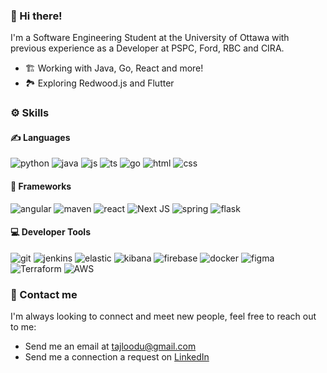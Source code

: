 ### :wave: Hi there!

I'm a Software Engineering Student at the University of Ottawa with previous experience as a Developer at PSPC, Ford, RBC and CIRA.
* 🏗️ Working with Java, Go, React and more!
* 🏞️ Exploring Redwood.js and Flutter

### ⚙️ Skills
#### ✍️ Languages
![python](https://img.shields.io/badge/Python-FFD43B?style=for-the-badge&logo=python&logoColor=blue) ![java](https://img.shields.io/badge/OpenJDK-ED8B00?style=for-the-badge&logo=openjdk&logoColor=white) ![js](https://img.shields.io/badge/JavaScript-323330?style=for-the-badge&logo=javascript&logoColor=F7DF1E) ![ts](https://img.shields.io/badge/TypeScript-007ACC?style=for-the-badge&logo=typescript&logoColor=white) ![go](https://img.shields.io/badge/Go-00ADD8?style=for-the-badge&logo=go&logoColor=white) ![html](https://img.shields.io/badge/HTML5-E34F26?style=for-the-badge&logo=html5&logoColor=white) ![css](https://img.shields.io/badge/CSS3-1572B6?style=for-the-badge&logo=css3&logoColor=white)

#### 🚧 Frameworks
![angular](https://img.shields.io/badge/Angular-DD0031?style=for-the-badge&logo=angular&logoColor=white) ![maven](https://img.shields.io/badge/apache_maven-C71A36?style=for-the-badge&logo=apachemaven&logoColor=white) ![react](https://img.shields.io/badge/React-20232A?style=for-the-badge&logo=react&logoColor=61DAFB) ![Next JS](https://img.shields.io/badge/Next-black?style=for-the-badge&logo=next.js&logoColor=white) ![spring](https://img.shields.io/badge/Spring-6DB33F?style=for-the-badge&logo=spring&logoColor=white) ![flask](https://img.shields.io/badge/Flask-000000?style=for-the-badge&logo=flask&logoColor=white)

#### 💻 Developer Tools
![git](https://img.shields.io/badge/GIT-E44C30?style=for-the-badge&logo=git&logoColor=white) ![jenkins](https://img.shields.io/badge/Jenkins-D24939?style=for-the-badge&logo=Jenkins&logoColor=white) ![elastic](https://img.shields.io/badge/Elastic_Search-005571?style=for-the-badge&logo=elasticsearch&logoColor=white) ![kibana](https://img.shields.io/badge/Kibana-005571?style=for-the-badge&logo=Kibana&logoColor=white) ![firebase](https://img.shields.io/badge/firebase-ffca28?style=for-the-badge&logo=firebase&logoColor=black) ![docker](https://img.shields.io/badge/Docker-2CA5E0?style=for-the-badge&logo=docker&logoColor=white) ![figma](https://img.shields.io/badge/Figma-F24E1E?style=for-the-badge&logo=figma&logoColor=white) ![Terraform](https://img.shields.io/badge/terraform-%235835CC.svg?style=for-the-badge&logo=terraform&logoColor=white) ![AWS](https://img.shields.io/badge/AWS-%23FF9900.svg?style=for-the-badge&logo=amazon-aws&logoColor=white)

### :email: Contact me
I'm always looking to connect and meet new people, feel free to reach out to me:
* Send me an email at tajloodu@gmail.com
* Send me a connection a request on [LinkedIn](https://www.linkedin.com/in/tajloodu/)
